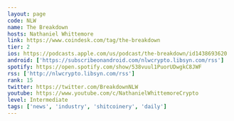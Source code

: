 ```yaml
---
layout: page
code: NLW
name: The Breakdown
hosts: Nathaniel Whittemore
link: https://www.coindesk.com/tag/the-breakdown
tier: 2
ios: https://podcasts.apple.com/us/podcast/the-breakdown/id1438693620
android: ['https://subscribeonandroid.com/nlwcrypto.libsyn.com/rss']
spotify: https://open.spotify.com/show/538vuul1PuorUDwgkC8JWF
rss: ['http://nlwcrypto.libsyn.com/rss']
rank: 15
twitter: https://twitter.com/BreakdownNLW
youtube: https://www.youtube.com/c/NathanielWhittemoreCrypto
level: Intermediate
tags: ['news', 'industry', 'shitcoinery', 'daily']
---
```

